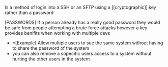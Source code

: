 Is a method of login into a SSH or an SFTP using a [[cryptographic]] key rather than a password 

[PASSWORDS] If  a person already has a really good password they would be safe from people attempting a brute force attacks however a key provides benifits when working with multiple devs

* *[Example] Allow multiple users to sue the same system without having to share the password of the system
* you can also remove a sopecific users access to a system without hurting the other users in the system 
